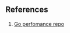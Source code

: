 ## References
1. [Go perfomance repo](https://github.com/dgryski/go-perfbook/blob/master/performance.md#writing-and-optimizing-go-code)
